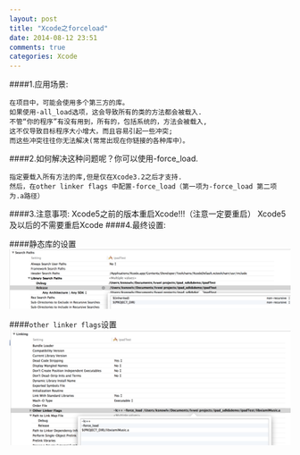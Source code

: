 ```yaml
---
layout: post
title: "Xcode之forceload"
date: 2014-08-12 23:51
comments: true
categories: Xcode
---
```


####1.应用场景:

    在项目中，可能会使用多个第三方的库。
    如果使用-all_load选项，这会导致所有的类的方法都会被载入.
    不管“你的程序”有没有用到，所有的，包括系统的，方法会被载入,
    这不仅导致目标程序大小增大，而且容易引起一些冲突;
    而这些冲突往往你无法解决(常常出现在你链接的各种库中）。
####2.如何解决这种问题呢？你可以使用-force_load.
    
    指定要载入所有方法的库,但是仅在Xcode3.2之后才支持.
    然后，在other linker flags 中配置-force_load（第一项为-force_load 第二项为.a路径）

####3.注意事项:
    Xcode5之前的版本重启Xcode!!!（注意一定要重启）
    Xcode5及以后的不需要重启Xcode
####4.最终设置:

####静态库的设置
![image](/images/post/2014-08-12-xcode-zhi-forceload/library_path.png)

####`other linker flags`设置
![image](/images/post/2014-08-12-xcode-zhi-forceload/other_link_flag.png)


